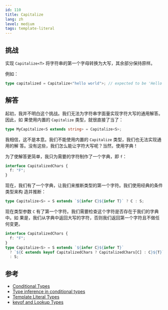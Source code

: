 ```yaml
---
id: 110
title: Capitalize
lang: zh
level: medium
tags: template-literal
---
```


## 挑战

实现 `Capitalize<T>` 将字符串的第一个字母转换为大写，其余部分保持原样。

例如：

```ts
type capitalized = Capitalize<"hello world">; // expected to be 'Hello world'
```

## 解答

起初，我并不明白这个挑战。我们无法为字符串字面量实现字符大写的通用解答。因此，如
果使用内置的 `Capitalize` 类型，就很直接了当了：

```ts
type MyCapitalize<S extends string> = Capitalize<S>;
```

我相信，这不是本意。我们不能使用内置的 `Capitalize` 类型，我们也无法实现通用的解
答。没有这些，我们怎么能让字符大写呢？当然，使用字典！

为了使解答更简单，我只为需要的字符制作了一个字典，即 `f`：

```ts
interface CapitalizedChars {
  f: "F";
}
```

现在，我们有了一个字典，让我们来推断类型的第一个字符。我们使用经典的条件类型来构
造并推断：

```ts
type Capitalize<S> = S extends `${infer C}${infer T}` ? C : S;
```

现在类型参数 `C` 有了第一个字符。我们需要检查这个字符是否存在于我们的字典中。如
果是，我们从字典中返回大写的字符，否则我们返回第一个字符且不做任何变更。

```ts
interface CapitalizedChars {
  f: "F";
}
type Capitalize<S> = S extends `${infer C}${infer T}`
  ? `${C extends keyof CapitalizedChars ? CapitalizedChars[C] : C}${T}`
  : S;
```

## 参考

- [Conditional Types](https://www.typescriptlang.org/docs/handbook/2/conditional-types.html)
- [Type inference in conditional types](https://www.typescriptlang.org/docs/handbook/2/conditional-types.html#inferring-within-conditional-types)
- [Template Literal Types](https://www.typescriptlang.org/docs/handbook/release-notes/typescript-4-1.html#template-literal-types)
- [keyof and Lookup Types](https://www.typescriptlang.org/docs/handbook/release-notes/typescript-2-1.html#keyof-and-lookup-types)
